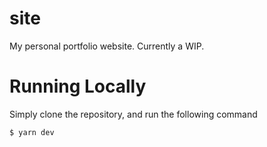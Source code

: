# site

My personal portfolio website. Currently a WIP.

# Running Locally

Simply clone the repository, and run the following command
```sh
$ yarn dev
```